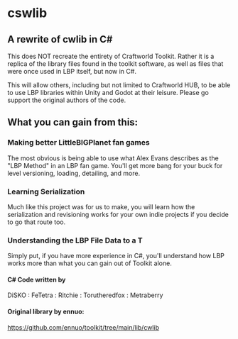 # cswlib
## A rewrite of cwlib in C#

This does NOT recreate the entirety of Craftworld Toolkit. Rather it is a replica of the library files found in the toolkit
software, as well as files that were once used in LBP itself, but now in C#.

This will allow others, including but not limited to Craftworld HUB, to be able to use LBP libraries within Unity and Godot
at their leisure. Please go support the original authors of the code.

## What you can gain from this:
### Making better LittleBIGPlanet fan games
The most obvious is being able to use what Alex Evans describes as the "LBP Method" in an LBP fan game. You'll get more bang for your buck for level versioning, loading, detailing, and more.
### Learning Serialization
Much like this project was for us to make, you will learn how the serialization and revisioning works for your own indie projects if you decide to go that route too.
### Understanding the LBP File Data to a T
Simply put, if you have more experience in C#, you'll understand how LBP works more than what you can gain out of Toolkit alone.

#### C# Code written by
DiSKO : FeTetra : Ritchie : Torutheredfox : Metraberry

#### Original library by ennuo:
https://github.com/ennuo/toolkit/tree/main/lib/cwlib

